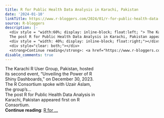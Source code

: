 ```yaml
---
title: R for Public Health Data Analysis in Karachi, Pakistan
date: '2024-01-10'
linkTitle: https://www.r-bloggers.com/2024/01/r-for-public-health-data-analysis-in-karachi-pakistan/
source: R-bloggers
description: |-
  <div style = "width:60%; display: inline-block; float:left; "> The Karachi R User Group, Pakistan, hosted its second event, “Unveiling the Power of R Shiny Dashboards,” on December 30, 2023. The R Consortium spoke with Uzair Aslam, the group’s...<br />
  The post R for Public Health Data Analysis in Karachi, Pakistan appeared first on R Consortium.</div>
  <div style = "width: 40%; display: inline-block; float:right;"></div>
  <div style="clear: both;"></div>
  <strong>Continue reading</strong>: <a href="https://www.r-bloggers.com/2024/01/r-for-public-health-data-analysis-in-karachi-pakistan/">R for ...
disable_comments: true
---
```

<div style = "width:60%; display: inline-block; float:left; "> The Karachi R User Group, Pakistan, hosted its second event, “Unveiling the Power of R Shiny Dashboards,” on December 30, 2023. The R Consortium spoke with Uzair Aslam, the group’s...<br />
The post R for Public Health Data Analysis in Karachi, Pakistan appeared first on R Consortium.</div>
<div style = "width: 40%; display: inline-block; float:right;"></div>
<div style="clear: both;"></div>
<strong>Continue reading</strong>: <a href="https://www.r-bloggers.com/2024/01/r-for-public-health-data-analysis-in-karachi-pakistan/">R for ...